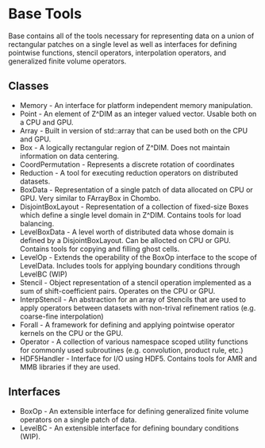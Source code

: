 # Base Tools
Base contains all of the tools necessary for representing data on a union of rectangular patches on a single level as well as interfaces for defining pointwise functions, stencil operators, interpolation operators, and generalized finite volume operators.

## Classes
* Memory - An interface for platform independent memory manipulation.
* Point - An element of Z^DIM as an integer valued vector. Usable both on a CPU and GPU.
* Array - Built in version of std::array that can be used both on the CPU and GPU.
* Box - A logically rectangular region of Z^DIM. Does not maintain information on data centering.
* CoordPermutation - Represents a discrete rotation of coordinates
* Reduction - A tool for executing reduction operators on distributed datasets.
* BoxData - Representation of a single patch of data allocated on CPU or GPU. Very similar to FArrayBox in Chombo.
* DisjointBoxLayout - Representation of a collection of fixed-size Boxes which define a single level domain in Z^DIM. Contains tools for load balancing.
* LevelBoxData - A level worth of distributed data whose domain is defined by a DisjointBoxLayout. Can be allocted on CPU or GPU. Contains tools for copying and filling ghost cells.
* LevelOp - Extends the operability of the BoxOp interface to the scope of LevelData. Includes tools for applying boundary conditions through LevelBC (WIP)
* Stencil - Object representation of a stencil operation implemented as a sum of shift-coefficient pairs. Operates on the CPU or GPU.
* InterpStencil - An abstraction for an array of Stencils that are used to apply operators between datasets with non-trival refinement ratios (e.g. coarse-fine interpolation)
* Forall - A framework for defining and applying pointwise operator kernels on the CPU or the GPU.
* Operator - A collection of various namespace scoped utility functions for commonly used subroutines (e.g. convolution, product rule, etc.)
* HDF5Handler - Interface for I/O using HDF5. Contains tools for AMR and MMB libraries if they are used.

## Interfaces
* BoxOp - An extensible interface for defining generalized finite volume operators on a single patch of data.
* LevelBC - An extensible interface for defining boundary conditions (WIP).

